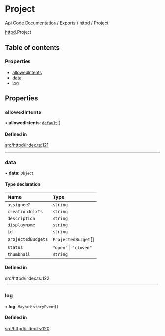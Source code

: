 # Project
 
[Api Code Documentation](../README.md) / [Exports](../modules.md) / [httpd](../modules/httpd.md) / Project

[httpd](../modules/httpd.md).Project

## Table of contents

### Properties

- [allowedIntents](httpd.Project.md#allowedintents)
- [data](httpd.Project.md#data)
- [log](httpd.Project.md#log)

## Properties

### allowedIntents

• **allowedIntents**: [`default`](../modules/authz_intents.md#default)[]

#### Defined in

[src/httpd/index.ts:121](https://github.com/openkfw/TruBudget/blob/b9aaff0/api/src/httpd/index.ts#L121)

___

### data

• **data**: `Object`

#### Type declaration

| Name | Type |
| :------ | :------ |
| `assignee?` | `string` |
| `creationUnixTs` | `string` |
| `description` | `string` |
| `displayName` | `string` |
| `id` | `string` |
| `projectedBudgets` | `ProjectedBudget`[] |
| `status` | ``"open"`` \| ``"closed"`` |
| `thumbnail` | `string` |

#### Defined in

[src/httpd/index.ts:122](https://github.com/openkfw/TruBudget/blob/b9aaff0/api/src/httpd/index.ts#L122)

___

### log

• **log**: `MaybeHistoryEvent`[]

#### Defined in

[src/httpd/index.ts:120](https://github.com/openkfw/TruBudget/blob/b9aaff0/api/src/httpd/index.ts#L120)
